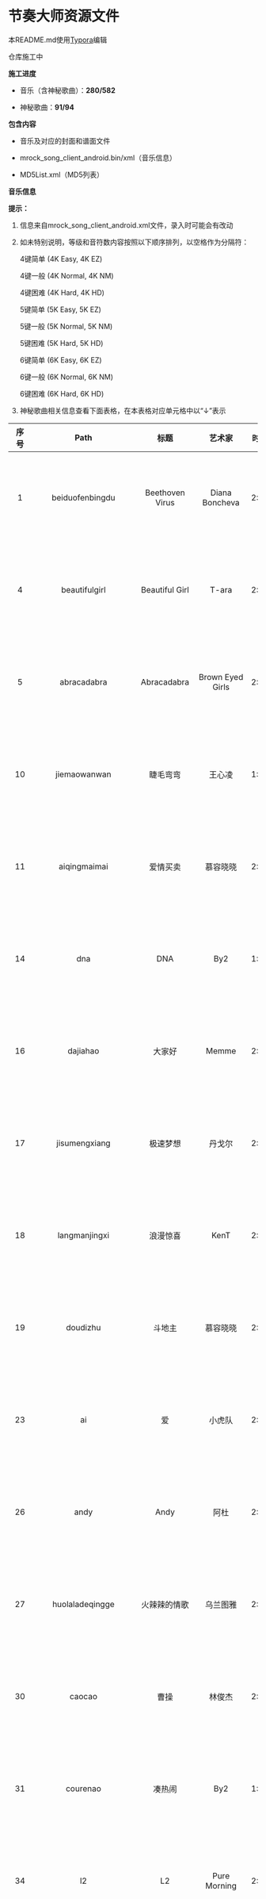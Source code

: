 # 节奏大师资源文件

本README.md使用[Typora](https://www.typora.io/)编辑



仓库施工中



**施工进度**

- 音乐（含神秘歌曲）：**280/582**

- 神秘歌曲：**91/94**



**包含内容**

- 音乐及对应的封面和谱面文件

- mrock_song_client_android.bin/xml（音乐信息）

- MD5List.xml（MD5列表）



**音乐信息**

**提示：**

1. 信息来自mrock_song_client_android.xml文件，录入时可能会有改动

2. 如未特别说明，等级和音符数内容按照以下顺序排列，以空格作为分隔符：

   4键简单 (4K Easy, 4K EZ)

   4键一般 (4K Normal, 4K NM)

   4键困难 (4K Hard, 4K HD)

   5键简单 (5K Easy, 5K EZ)

   5键一般 (5K Normal, 5K NM)

   5键困难 (5K Hard, 5K HD)

   6键简单 (6K Easy, 6K EZ)

   6键一般 (6K Normal, 6K NM)

   6键困难 (6K Hard, 6K HD)


3. 神秘歌曲相关信息查看下面表格，在本表格对应单元格中以“↓”表示

| 序号 |          Path           |          标题           |         艺术家          | 时间 |  BPM   |         等级         |                    音符数                    |
| :--: | :---------------------: | :---------------------: | :---------------------: | :--: | :----: | :------------------: | :------------------------------------------: |
|  1   |     beiduofenbingdu     |     Beethoven Virus     |     Diana Boncheva      | 2:16 |  156   |  2 4 9 2 4 9 2 4 9   |     482 710 910 483 716 912 483 725 919      |
|  4   |      beautifulgirl      |     Beautiful Girl      |          T-ara          | 2:13 |  135   |  3 5 7 3 5 7 3 5 7   |     648 771 919 648 772 922 647 773 921      |
|  5   |       abracadabra       |       Abracadabra       |    Brown Eyed Girls     | 2:03 |  128   |  2 5 7 2 5 7 2 5 7   |     472 871 958 471 874 956 472 882 958      |
|  10  |      jiemaowanwan       |        睫毛弯弯         |         王心凌          | 1:54 |   90   |  2 4 6 2 4 6 2 4 6   |     374 549 606 374 550 606 374 550 607      |
|  11  |      aiqingmaimai       |        爱情买卖         |        慕容晓晓         | 2:11 |   95   |  2 4 6 2 4 6 2 4 6   |     379 679 843 379 689 835 379 701 845      |
|  14  |           dna           |           DNA           |           By2           | 1:56 |  122   |  2 4 7 2 4 7 2 4 7   |     242 708 762 242 713 738 242 714 767      |
|  16  |        dajiahao         |         大家好          |          Memme          | 2:11 |  170   | 5 7 10 5 7 10 5 7 10 |    700 875 1450 700 875 1450 700 875 1450    |
|  17  |      jisumengxiang      |        极速梦想         |         丹戈尔          | 2:05 |  166   |  5 6 7 5 6 7 5 6 7   | 1078 1121 1374 1086 1228 1374 1078 1121 1374 |
|  18  |      langmanjingxi      |        浪漫惊喜         |          KenT           | 2:19 |   88   |  2 4 6 2 4 6 2 4 6   |     279 610 622 279 603 622 279 616 622      |
|  19  |        doudizhu         |         斗地主          |        慕容晓晓         | 2:03 |  144   |  2 5 7 2 5 7 2 5 7   |    476 959 1233 476 959 1233 476 959 1233    |
|  23  |           ai            |           爱            |         小虎队          | 2:09 | 126.19 |  3 5 7 3 5 7 3 5 7   |    521 772 1077 521 772 1084 521 772 1084    |
|  26  |          andy           |          Andy           |          阿杜           | 2:24 |   68   |  3 5 6 3 5 6 3 5 6   |     374 583 679 373 582 682 373 581 682      |
|  27  |     huolaladeqingge     |      火辣辣的情歌       |        乌兰图雅         | 2:14 |   96   |  3 5 7 3 5 7 3 5 7   |     437 619 685 437 615 685 437 619 685      |
|  30  |         caocao          |          曹操           |         林俊杰          | 2:04 |   72   |  1 4 7 1 4 7 1 4 7   |     269 625 744 269 630 746 269 639 748      |
|  31  |        courenao         |         凑热闹          |           By2           | 1:46 |  115   |  2 5 7 2 5 7 2 5 7   |     289 697 773 289 699 779 289 699 779      |
|  34  |           l2            |           L2            |      Pure Morning       | 2:05 |  137   |  3 7 9 3 7 9 3 7 9   |    621 885 1361 614 885 1403 614 897 1407    |
|  37  |          asura          |          Asura          |        AstroKid         | 2:00 |  177   |  4 6 9 4 6 9 4 6 9   |  461 1049 1390 461 1049 1448 461 1049 1448   |
|  39  |      huahuangshou       |         花黄瘦          |      Pure Morning       | 2:22 |  120   |  2 5 8 2 5 8 2 5 8   |     273 725 839 273 725 839 273 725 841      |
|  40  |   chudongxinchudongai   |      触动心触动爱       |           By2           | 2:14 |   86   |  2 4 7 2 4 7 2 4 7   |     340 631 863 340 631 863 340 631 863      |
|  46  |        budebuai         |        不得不爱         |      潘玮柏 / 弦子      | 3:00 |   80   |  2 4 6 2 4 6 2 4 6   |    450 852 1086 450 855 1060 450 839 1060    |
|  48  |   buchaobuyaohuaqian    |      不潮不用花钱       |         林俊杰          | 1:51 |  112   |  2 5 7 2 5 7 2 5 7   |     342 552 676 342 551 674 342 545 670      |
|  49  |          honey          |          Honey          |          Kara           | 2:20 |  140   |  3 6 8 3 6 8 3 6 8   |    425 991 1054 425 991 1054 425 991 1054    |
|  59  |        kokosoko         |        Koko Soko        |        Smile.DK         | 1:31 |  140   |  3 5 8 3 5 8 3 5 8   |     264 516 710 264 516 716 264 516 710      |
|  51  |       houhuiwuqi        |        后会无期         |          徐良           | 2:22 | 83.49  |  2 4 6 2 4 6 2 4 6   |    259 677 1004 259 720 1004 259 721 1011    |
|  57  |      dontstopmovin      |    Don't Stop Movin'    |        S Club 7         | 1:52 |  126   |  3 5 7 3 5 7 3 5 7   |    311 736 1086 311 736 1103 311 745 1099    |
|  64  |         highge          |         High歌          |          黄龄           | 2:42 |  108   |  3 5 8 3 5 8 3 5 8   |  519 1000 1368 519 1000 1368 519 1000 1368   |
|  65  |        keluodiya        |    Croatian Rhapsody    |      Maksim Mrvica      | 2:10 |  192   |  7 8 9 7 8 9 7 8 9   | 1094 1176 1284 1093 1171 1284 1091 1175 1283 |
|  69  |      jiangnanstyle      |        江南Style        |           PSY           | 2:18 |  132   |  2 5 7 2 5 8 2 5 8   |    365 815 1138 365 815 1142 365 815 1142    |
|  72  |          emeng          |          噩梦           |          祈合           | 1:51 |  150   |  2 5 7 2 5 7 2 5 7   |     281 651 748 281 651 748 281 651 748      |
|  73  |        huanxiang        |          幻想           |        洪流之源         | 2:05 |  118   |  2 4 6 2 4 6 2 4 6   |     271 603 820 271 603 820 271 603 836      |
|  79  |        jumpover         |        Jump Over        |          MAZO           | 1:44 |  180   |  4 6 7 4 6 7 4 6 7   |    610 787 1179 610 787 1179 610 787 1179    |
|  83  |        canonrock        |       Canon Rock        |         JerryC          | 2:33 |  200   | 3 7 10 3 7 10 3 7 10 |  682 1375 2615 682 1377 2628 682 1377 2639   |
|  84  |       dongfengpo        |         东风破          |         周杰伦          | 2:30 |   73   |  3 5 6 3 5 6 3 5 6   |     455 529 628 457 530 628 457 534 637      |
|  86  |      lastchristmas      |     Last Christmas      |      Taylor Swift       | 1:56 |  116   |  2 5 8 2 5 8 2 5 8   |     231 595 822 231 598 822 231 598 822      |
|  87  |         jumping         |         Jumping         |          Kara           | 2:12 |  126   |  3 6 7 3 6 7 3 6 7   |  594 1021 1307 594 1022 1308 594 1022 1308   |
|  89  |         adonis          |         Adonis          |           M2U           | 2:20 |  140   |  3 6 8 3 6 8 3 6 8   |    472 844 1112 472 844 1112 472 845 1112    |
|  95  |        fengniao         |         Kolibre         |      Maksim Mrvica      | 2:05 |  144   |  4 7 9 4 7 9 4 7 9   |  644 1341 1567 644 1341 1567 644 1341 1695   |
|  96  |     aroundtheworld      |    Around The World     |         m.o.v.e         | 2:38 |  120   |  4 6 7 4 6 7 4 6 7   |    428 908 1009 428 916 1009 428 916 1009    |
|  98  |        daybyday         |       DAY BY DAY        |          T-ara          | 1:34 |  118   |  2 4 6 2 4 6 2 4 6   |     216 479 748 216 479 748 216 479 749      |
| 100  |       caisedehei        |        彩色的黑         |        吉克隽逸         | 2:14 |  105   |  2 5 7 2 5 7 2 5 7   |     360 624 725 360 626 718 361 619 719      |
| 101  |    clubcanthandleme     |  Club Can't Handle Me   |        Flo Rida         | 2:23 |  128   |  2 5 6 2 4 6 2 5 6   |    501 961 1308 501 962 1310 501 963 1318    |
| 103  |    buyaoshuilanjiao     |       不要睡懒觉        |         汪苏泷          | 2:00 |  178   |  2 4 6 2 4 6 2 4 6   |    499 831 1074 499 831 1076 499 815 1097    |
| 106  |         bugatti         |         Bugatti         |        Ace Hood         | 2:01 |  131   |  2 4 7 2 4 7 2 4 7   |     410 564 844 414 564 842 414 564 897      |
| 112  |      drunkenstein       |      DrunkenSteiN       |      Paul Bazooka       | 2:08 |  128   |  3 6 9 3 6 9 3 6 9   |  532 1000 1360 532 1000 1360 532 1000 1360   |
| 118  |        badapple         |       Bad Apple!!       |         nomico          | 2:23 |  138   |  4 6 8 4 6 8 4 6 8   |  893 1036 1253 902 1036 1155 892 1043 1155   |
|  ↑   |            ↑            |            ↑            |         のみこ          |  ↑   |   ↑    |          ↑           |                      ↑                       |
| 122  |        breakdown        |       Break Down        |     Super Junior M      | 2:22 |  130   |  2 4 6 2 4 6 2 4 6   |    440 816 1312 440 820 1339 440 824 1353    |
| 124  |      gdrgonmichigo      |         MichiGo         |        G-Dragon         | 2:07 |  154   |  3 5 8 3 5 8 3 5 8   |    619 787 1065 619 787 1068 619 787 1069    |
| 126  |      brightspring       |      Bright Spring      |           M2U           | 2:36 |  130   |  3 5 7 3 5 7 3 5 7   |  506 1123 1558 506 1125 1569 506 1125 1567   |
| 128  |   bigbangyitianyitian   |        一天一天         |         BIGBANG         | 2:06 |  126   |  2 4 6 2 4 6 2 4 6   |    387 686 1031 387 688 1045 387 688 1045    |
|  ↑   |            ↑            |        하루하루         |            ↑            |  ↑   |   ↑    |          ↑           |                      ↑                       |
| 129  |       heianwangzi       | The Prince of Darkness  |           M2U           | 2:01 |  160   |  4 6 9 4 6 9 4 6 9   |    696 785 1337 696 785 1353 694 785 1353    |
| 130  |    beyondzhendeaini     |        真的爱你         |         Beyond          | 2:29 | 77.213 |  1 3 5 1 3 5 1 3 5   |    424 679 1008 424 677 1010 424 688 1010    |
| 131  |        jiuyaokge        |         就要K歌         |         郭书瑶          | 2:08 | 101.06 |  1 3 5 1 3 5 1 3 5   |     317 538 971 317 542 973 317 542 973      |
| 136  |          drama          |          Drama          |     Diana Boncheva      | 2:35 |  134   |  3 6 9 3 6 9 3 6 9   |  604 1022 1328 604 1022 1341 604 1030 1347   |
| 137  |         laodie          |          老爹           |     迪克牛仔 / 弦子     | 2:20 |  134   |  2 4 6 2 4 6 2 4 6   |    438 822 1189 438 826 1189 438 826 1189    |
| 139  |         hongri          |          红日           |         李克勤          | 2:25 | 120.07 |  2 4 6 2 4 6 2 4 6   |    553 904 1313 552 906 1308 553 906 1308    |
| 140  |       kuaizifuqin       |          父亲           |        筷子兄弟         | 2:30 |   73   |  1 3 5 1 3 5 1 3 5   |     354 596 893 354 596 894 354 596 893      |
| 148  |        diyitian         |         第一天          |         孙燕姿          | 2:30 |  176   |  3 5 7 3 5 7 3 5 7   |  773 1214 2088 773 1214 2086 773 1214 2098   |
| 149  |         dadada          |         DADADA          |        yuimino+         | 2:14 |  145   | 3 5 10 3 5 10 3 5 10 |  475 1239 1829 475 1237 1832 475 1235 1838   |
| 152  |       ificoulefly       |     If I Could Fly      |      Joe Satriani       | 2:18 |  130   |  3 5 7 3 5 7 3 5 7   |  674 1028 1342 674 1027 1343 674 1027 1344   |
| 156  |        gouzaiwu         |         狗仔舞          |         周杰伦          | 1:41 |  152   |  3 5 8 3 5 8 3 5 8   |    317 827 1238 317 827 1240 317 827 1240    |
| 161  |        justlove         |         因为爱          |          陶喆           | 2:09 |  105   |  2 4 6 2 4 6 2 4 6   |    556 940 1372 565 940 1370 565 939 1371    |
| 162  |        grafiore         |        Grafiore         |           M2U           | 2:58 |  137   |  3 6 8 3 6 8 3 6 8   |  491 1182 1364 491 1182 1362 498 1182 1360   |
| 166  |         iesunou         |         Yes No          |        Cutie Pai        | 2:29 | 129.91 |  3 5 8 3 5 8 3 5 8   |    474 926 1307 474 926 1307 474 926 1307    |
| 170  |       hangengxman       |          X-MAN          |          韩庚           | 2:04 |  150   |  3 5 9 3 5 9 3 5 9   |    517 811 1430 517 811 1430 517 811 1430    |
| 172  |    iwantmytearsback     |  I Want My Tears Back   |        Nightwish        | 1:53 |  140   |  3 5 7 3 5 7 3 5 7   |  422 1018 1273 422 1018 1275 422 1018 1275   |
| 173  |         landing         |         Landing         |          温岚           | 2:19 |  128   |  3 5 8 3 5 8 3 5 8   |    593 910 1274 593 910 1274 593 910 1274    |
| 175  |       gonggongptt       |       公公偏头痛        |         周杰伦          | 2:33 |  128   |  3 5 8 3 5 8 3 5 8   |    586 818 1547 586 818 1547 586 818 1547    |
| 184  |        applause         |        Applause         |        Lady Gaga        | 2:21 |  140   |  3 5 7 3 5 7 3 5 7   |    486 949 1366 486 949 1366 484 949 1366    |
| 185  |       chaoyougan        |         超有感          |         黄鸿升          | 2:32 |  125   |  3 5 7 3 5 7 3 5 7   |    378 923 1425 378 927 1425 378 927 1425    |
| 193  |      haodeqingren       |        好的情人         |          严爵           | 2:26 |   72   |  2 4 6 2 4 6 2 4 6   |     325 579 865 325 579 865 325 579 865      |
| 194  |       jiuxianzai        |         就现在          |         吴莫愁          | 2:15 |  122   |  2 4 6 2 4 6 2 4 6   |    493 881 1342 493 881 1343 493 881 1343    |
| 204  |        ganjuezly        |          感觉           |         张靓颖          | 2:18 |  104   |  2 4 7 2 4 7 2 4 7   |    377 936 1080 377 936 1080 377 936 1080    |
| 207  |         kulala          |         KuLaLa          |         李宇春          | 2:06 |  123   |  3 5 7 3 5 7 3 5 7   |    422 822 1165 422 822 1165 422 822 1165    |
| 209  |   huanghouyumengxiang   |       皇后与梦想        |         李宇春          | 2:19 |  123   |  3 4 6 2 4 6 2 4 6   |     365 608 788 365 608 788 365 608 788      |
| 211  |        kuangcao         |          狂草           |          韩庚           | 2:13 |  100   |  3 5 7 3 5 7 3 5 7   |     342 631 922 342 633 922 342 633 922      |
| 224  |     kongbaimingyun      |      Space Destiny      |           M2U           | 1:57 |  170   |  4 6 9 4 6 9 4 6 9   |    395 728 1164 395 725 1164 395 725 1195    |
| 225  |          jike           |          即客           |         李代沫          | 2:22 |  132   |  2 4 7 2 4 7 2 4 7   |    470 995 1298 470 995 1298 470 995 1298    |
| 226  |     beautifullight      |     Beautiful Light     |         金志文          | 2:12 |   95   |  2 4 6 2 4 6 2 4 6   |     378 655 945 378 655 945 378 655 945      |
| 227  |       aibujieshi        |       爱，不解释        |          张杰           | 2:18 |   95   |  1 3 5 1 3 5 1 3 5   |     324 524 824 324 524 824 324 524 824      |
| 233  |         jiangbt         |         讲不听          |         张韶涵          | 2:27 |  120   |  2 5 7 2 5 7 2 5 7   |    446 826 1105 446 826 1105 446 826 1105    |
| 236  |       dearmozart        |       Dear Mozart       |         JerryC          | 2:19 |  210   | 3 7 10 3 7 10 3 7 10 | 1091 1507 2556 1091 1513 2552 1091 1513 2552 |
| 237  |      junwanghechu       |        Quo Vadis        |           M2U           | 2:14 |  160   |  3 8 9 3 8 9 3 8 9   |    465 940 1452 465 940 1456 465 940 1461    |
| 241  |      ikissedagirl       |     I Kissed A Girl     |         尚雯婕          | 2:20 |  130   |  1 3 5 1 3 5 1 3 5   |     275 559 806 275 559 806 275 559 806      |
| 243  |       feiyuedexin       |        飞越的心         |          孙楠           | 2:26 |  119   |  2 4 7 2 4 7 2 4 7   |    450 942 1257 450 942 1257 450 942 1257    |
| 247  |        hellobaby        |       Hello Baby        |         李宇春          | 1:43 |  186   |  2 4 6 2 4 6 2 4 6   |    265 898 1109 265 898 1109 265 898 1109    |
| 248  |        babaquna         |       爸爸去哪儿        |          群星           | 2:18 |  101   |  2 4 6 2 4 6 2 4 6   |     290 550 701 290 550 701 290 550 701      |
| 249  |        duyiwuer         |        独一无二         |           By2           | 1:48 |  140   |  2 5 6 2 5 6 2 5 6   |     271 563 734 271 563 734 271 563 734      |
| 251  |       giveittome        |      Give It To Me      |         Sistar          | 2:24 |  136   |  3 5 8 3 5 8 3 5 8   |    546 936 1590 546 939 1596 546 939 1596    |
| 255  |       flowerdance       |      Flower Dance       |       DJ Okawari        | 2:21 |  100   |  2 4 7 2 4 7 2 4 7   |     225 427 888 225 427 888 225 427 889      |
| 256  |       4minuteshm        |       喜欢水吗？        |         4minute         | 2:08 |  125   |  2 4 6 2 4 6 2 4 6   |    436 724 1132 436 724 1132 436 724 1132    |
|  ↑   |            ↑            |        물 좋아?         |            ↑            |  ↑   |   ↑    |          ↑           |                      ↑                       |
| 259  |         faraway         |         Faraway         |     Diana Boncheva      | 2:42 |  144   |  3 5 7 3 5 7 3 5 7   |  787 1087 1389 787 1087 1390 787 1087 1391   |
| 263  |         cunzai          |          存在           |          汪峰           | 2:08 |  114   |  2 4 6 2 4 6 2 4 6   |     511 677 949 511 677 949 511 677 949      |
| 264  |       juanzhulian       |         卷珠帘          |          霍尊           | 2:09 |  113   |  4 5 8 4 5 8 4 5 8   |    794 830 1232 794 831 1232 794 831 1233    |
| 266  |     aiqingfadeguang     |       爱情发的光        |        吉克隽逸         | 1:59 |  103   |  2 4 6 2 4 6 2 4 6   |     449 612 806 449 612 806 449 612 806      |
| 267  | laozimingtianbushangban |     老子明天不上班      |          谢帝           | 2:12 |  168   |  3 5 6 3 5 6 3 5 6   |     341 772 850 341 772 850 341 772 850      |
| 268  |         dafeiji         |       合体打飞机        |          祈合           | 2:05 |  120   |  2 4 6 2 4 6 2 4 6   |     319 511 790 319 511 789 319 511 790      |
| 269  |         behappy         |         快乐送          |          群星           | 1:57 |  127   |  2 4 7 2 4 7 2 4 7   |    279 787 1032 279 787 1032 279 783 1032    |
| 273  |        haoleday         |         好乐Day         |          王蓉           | 2:20 |  125   |  3 5 7 3 5 7 3 5 7   |     429 603 884 423 612 896 427 600 900      |
| 274  |         haodan          |       好胆你就来        |         张惠妹          | 2:15 |  120   |  2 4 6 2 4 6 2 4 6   |     434 705 958 434 705 958 434 705 958      |
| 275  |       aiqingkele        |          渴了           |         张惠妹          | 2:11 |  130   |  2 4 7 2 4 7 2 4 7   |     416 669 942 416 669 942 416 669 942      |
| 276  |       kubuchulai        |        哭不出来         |         金志文          | 2:08 |  124   |  2 4 6 2 4 6 2 4 7   |     334 658 818 332 658 831 326 669 862      |
| 280  |     jixianshengcun      |     Extreme Fantasy     |          Memme          | 2:31 |  152   |    极限生存挑战1     |                     2302                     |
| 285  |          dixi           |          底细           |         杨宗纬          | 2:12 |   70   |  1 3 5 1 3 5 1 3 5   |     195 320 498 192 320 497 195 320 501      |
| 286  |         huashuo         |          话说           |         李洪基          | 2:23 |  140   |  3 5 7 3 5 7 3 5 7   |    641 857 1307 641 857 1307 641 857 1307    |
|  ↑   |            ↑            |         말이야          |            ↑            |  ↑   |   ↑    |          ↑           |                      ↑                       |
| 287  |       firstchoice       |      First Choice       |           M2U           | 1:31 |  150   |  3 6 9 3 6 9 3 6 9   |    272 595 1061 272 595 1075 272 595 1075    |
| 290  |       beiershuang       |         倍儿爽          |         大张伟          | 2:07 |  130   |  2 4 6 2 4 6 2 4 6   |     337 684 996 344 684 998 336 684 996      |
| 292  |       huozaicike        |        活在此刻         |         张韶涵          | 1:53 |   95   |  2 4 6 2 4 6 2 4 6   |     341 498 722 341 498 722 341 498 722      |
| 296  |           hue           |           Hue           |          T-ara          | 2:27 | 137.5  |  2 5 7 2 5 7 2 5 7   |     461 707 974 461 706 974 461 706 974      |
| 301  |        cishicike        |        此时此刻         |          许巍           | 2:27 |  140   |  3 5 8 3 5 8 3 5 8   |  613 1041 1427 613 1041 1427 613 1041 1427   |
| 302  |      cengjingdeni       |        曾经的你         |          许巍           | 2:31 |  95.1  |  2 4 6 2 4 6 2 4 6   |     390 573 888 390 573 888 390 573 888      |
| 305  |       huijiaxiang       |         回家乡          |          羽泉           | 2:19 |   97   |  1 3 5 1 3 5 1 3 5   |     403 498 831 403 498 836 403 498 836      |
| 306  |        gujiguji         |        咕叽咕叽         |         孙燕姿          | 1:53 |  130   |  2 4 6 2 4 6 2 4 6   |     440 639 953 440 639 953 440 639 953      |
| 307  |       juedoubaha        |        决斗巴哈         |        南拳妈妈         | 2:18 |  120   |  3 5 7 3 5 7 3 5 7   |    558 770 1140 558 770 1140 558 770 1140    |
| 311  |       happyloving       |      Happy Loving       |         王心凌          | 2:10 |  125   |  2 4 6 2 4 6 2 4 6   |     423 633 876 423 633 876 423 633 876      |
| 312  |        laozishuo        |         老子说          |         吴克群          | 2:21 |  148   |  2 4 7 2 4 7 2 4 7   |    284 669 1054 288 699 1054 288 699 1054    |
| 313  |       buzaiyouyu        |        不再犹豫         |         Beyond          | 2:31 | 133.85 |  2 4 7 2 4 7 2 4 7   |    565 870 1459 567 874 1461 569 874 1461    |
| 314  |    guanghuisuiyue01     |        光辉岁月         |         Beyond          | 2:34 | 148.05 |  1 4 6 1 4 6 1 4 6   |    520 784 1076 514 784 1074 514 784 1067    |
| 315  |      arklightrmver      |        ArkLight         |           M2U           | 2:24 |  155   | 4 7 10 4 7 10 4 7 10 |  601 1066 1863 603 1082 1846 601 1079 1846   |
| 317  |        goldtown         |        Gold Town        |          Memme          | 2:05 |  160   |  4 7 9 4 7 9 4 7 9   |  847 1069 1369 847 1078 1393 847 1077 1390   |
| 321  |        goodtime         |        Good Time        |        Owl City         | 2:07 |  126   |  3 5 7 3 5 7 3 5 7   |    381 785 1122 381 785 1122 381 784 1122    |
| 322  |        isthisall        |       Is This All       |         吴建豪          | 2:47 |  160   |  2 4 6 2 4 6 2 4 6   |    645 928 1212 645 927 1212 645 928 1212    |
| 326  |    aslongasyouloveme    | As Long As You Love Me  |      Justin Bieber      | 2:37 |  140   |  3 5 7 3 5 7 3 5 7   |    638 933 1311 638 933 1311 638 933 1311    |
| 330  |     beautifultimes      |     Beautiful Times     |        Owl City         | 2:27 |  136   |  3 5 7 3 5 7 3 5 7   |  499 1036 1455 499 1036 1454 499 1036 1454   |
| 331  |          baby           |          Baby           |      Justin Bieber      | 2:32 |  130   |  3 5 7 3 5 7 3 5 7   |    629 962 1598 629 961 1598 629 961 1598    |
| 333  |         ilikeit         |        I Like It        |    Enrique Iglesias     | 2:33 |  129   |  3 5 7 3 5 7 3 5 7   |    505 872 1241 505 872 1241 505 872 1241    |
| 334  |      howdoyousleep      |    How Do You Sleep?    |     Jesse McCartney     | 2:15 |  106   |  3 5 7 3 5 7 3 5 7   |    402 736 1172 402 737 1172 402 737 1172    |
| 335  |        dreamyday        |       Dreamy Day        |           M2U           | 2:05 |  128   |  4 5 7 4 5 7 4 5 7   |    518 719 1054 518 719 1054 518 719 1054    |
| 337  |       houhuiwuqid       |        后会无期         |         邓紫棋          | 2:13 |  136   |  1 3 5 1 3 5 1 3 5   |     474 670 982 474 670 982 474 670 982      |
| 339  |        dontstop         |       Don't Stop        |   5 Seconds of Summer   | 2:06 |  150   |  3 5 7 3 5 7 3 5 7   |    601 956 1322 601 956 1322 601 956 1322    |
| 342  |       dontmatter        |      Don't Matter       |          Akon           | 2:10 | 125.21 |  3 5 7 3 5 7 3 5 7   |    431 756 1096 431 756 1093 431 756 1093    |
| 345  |          burn           |          Burn           |     Ellie Goulding      | 2:10 |  174   |  3 5 7 3 5 7 3 5 7   |    674 927 1555 674 927 1557 674 927 1557    |
| 347  |        darkhorse        |       Dark Horse        |       Katy Perry        | 2:28 |  132   |  3 5 7 3 5 7 3 5 7   |    499 825 1182 499 825 1182 499 825 1182    |
| 350  |        friend01         |       神秘歌曲01        |          佚名           |  ↓   |   ↓    |          ↓           |                      ↓                       |
| 352  |     doyouevershine      |   Do You Ever Shine?    |         五月天          | 2:33 |  155   |  2 5 7 2 5 7 2 5 7   |    534 921 1311 532 921 1311 534 921 1311    |
| 354  |       clingcling        |       Cling Cling       |         Perfume         | 2:49 |  135   |  2 5 6 2 5 6 2 5 6   |    453 828 1505 453 828 1509 453 828 1509    |
| 356  |        buxiangzd        |        不想长大         |          S.H.E          | 2:23 |   93   |  3 5 7 3 5 7 3 5 7   |     328 533 777 328 533 777 328 533 777      |
| 358  |      springoflife       |       神秘歌曲07        |          佚名           |  ↓   |   ↓    |          ↓           |                      ↓                       |
| 359  |       blackbullet       |       神秘歌曲06        |          佚名           |  ↓   |   ↓    |          ↓           |                      ↓                       |
| 360  |          fancy          |          Fancy          |       Iggy Azalea       | 2:32 |   95   |  3 5 7 3 5 7 3 5 7   |    407 763 1051 407 763 1051 407 763 1051    |
| 363  |        bartender        |        Bartender        |         Lady A          | 2:22 |  101   |  3 5 7 3 5 7 3 5 7   |    453 694 1137 453 694 1135 453 694 1135    |
| 366  |        breakfree        |       Break Free        |      Ariana Grande      | 2:21 |  130   |  3 5 7 3 5 7 3 5 7   |    537 903 1281 537 903 1281 537 903 1281    |
| 367  |       numbernine        |       神秘歌曲10        |          佚名           |  ↓   |   ↓    |          ↓           |                      ↓                       |
| 368  |        bangbang         |        Bang Bang        |        Jessie J         | 2:27 |  150   |  3 5 7 3 5 7 3 5 7   |    659 943 1429 659 931 1429 659 931 1429    |
| 370  |        friend02         |       神秘歌曲02        |          佚名           |  ↓   |   ↓    |          ↓           |                      ↓                       |
| 371  |        friend03         |       神秘歌曲03        |          佚名           |  ↓   |   ↓    |          ↓           |                      ↓                       |
| 372  |        friend04         |       神秘歌曲05        |          佚名           |  ↓   |   ↓    |          ↓           |                      ↓                       |
| 373  |        friend05         |       神秘歌曲08        |          佚名           |  ↓   |   ↓    |          ↓           |                      ↓                       |
| 374  |        friend06         |       神秘歌曲09        |          佚名           |  ↓   |   ↓    |          ↓           |                      ↓                       |
| 376  |   everythingididntsay   | Everything I Didn't Say |   5 Seconds of Summer   | 2:05 |  87.5  |  3 5 7 3 5 7 3 5 7   |     399 693 974 399 693 974 399 693 974      |
| 377  |      happybirthday      |     Happy Birthday      |        三浦纱丽         | 2:25 |   89   |  2 4 6 2 4 6 2 4 6   |    415 693 1029 415 693 1029 415 693 1029    |
|  ↑   |            ↑            |            ↑            |       三浦サリー        |  ↑   |   ↑    |          ↑           |                      ↑                       |
| 378  |     anywhereforyou      |    Anywhere For You     |       John Martin       | 2:14 |  128   |  3 5 7 3 5 7 3 5 7   |    519 768 1106 519 768 1106 519 768 1106    |
| 379  |       1987wbzhyjn       |   1987我不知会遇见你    |         李宇春          | 2:19 |  115   |  1 3 5 1 3 5 1 3 5   |    436 706 1238 436 706 1238 436 706 1238    |
| 380  |        friend07         |       神秘歌曲11        |          佚名           |  ↓   |   ↓    |          ↓           |                      ↓                       |
| 381  |        friend08         |       神秘歌曲12        |          佚名           |  ↓   |   ↓    |          ↓           |                      ↓                       |
| 383  |       burutiaowu        |        不如跳舞         |         陈慧琳          | 2:15 |  140   |  2 5 8 2 5 8 2 5 8   |    440 745 1167 440 745 1167 440 745 1167    |
| 385  |        friend09         |       神秘歌曲13        |          佚名           |  ↓   |   ↓    |          ↓           |                      ↓                       |
| 386  |        friend10         |       神秘歌曲14        |          佚名           |  ↓   |   ↓    |          ↓           |                      ↓                       |
| 387  |         babyboy         |        Baby Boy         |         王心凌          | 2:04 |  144   |  3 5 7 3 5 7 3 5 7   |    442 696 1077 442 696 1077 442 696 1077    |
| 389  |          dadi           |          大地           |         Beyond          | 2:43 |  143   |  2 4 7 2 4 7 2 4 7   |    574 932 1449 574 932 1449 574 932 1449    |
| 391  |        firstlove        |       First Love        |     Jennifer Lopez      | 2:28 |  100   |  1 4 6 1 4 6 1 4 6   |    499 695 1063 498 695 1063 498 695 1063    |
| 397  |        friend11         |       神秘歌曲15        |          佚名           |  ↓   |   ↓    |          ↓           |                      ↓                       |
| 398  |     aiwoshaoyidian      |       爱我少一点        |          李鹤           | 2:04 |  130   |  2 5 7 2 5 7 2 5 7   |    480 902 1264 480 902 1264 480 902 1264    |
| 401  |        halloween        |        Halloween        |          Aqua           | 2:47 |  133   |  3 5 7 3 5 7 3 5 7   |    644 888 1501 644 888 1501 644 888 1501    |
| 402  |        friend12         |       神秘歌曲16        |          佚名           |  ↓   |   ↓    |          ↓           |                      ↓                       |
| 404  |        friend13         |       神秘歌曲17        |          佚名           |  ↓   |   ↓    |          ↓           |                      ↓                       |
| 410  |        friend15         |       神秘歌曲19        |          佚名           |  ↓   |   ↓    |          ↓           |                      ↓                       |
| 411  |       ibetmylife        |      I Bet My Life      |     Imagine Dragons     | 2:19 |  108   |  3 5 7 3 5 7 3 5 7   |    527 856 1224 527 856 1139 527 856 1139    |
| 412  |          error          |          Error          |          VIXX           | 2:42 |  128   |  3 5 7 3 5 7 3 5 7   |  605 1069 1440 605 1069 1440 605 1069 1440   |
| 416  |          jfzr           |        疾风街道         |     NinetyNine乐团      | 2:05 |  165   |  2 4 7 2 4 7 2 4 7   | 1030 1179 1475 1030 1179 1475 1030 1179 1475 |
| 417  |        friend16         |       神秘歌曲20        |          佚名           |  ↓   |   ↓    |          ↓           |                      ↓                       |
| 418  |        friend17         |       神秘歌曲22        |          佚名           |  ↓   |   ↓    |          ↓           |                      ↓                       |
| 420  |        cainimei         |       神秘歌曲21        |          佚名           |  ↓   |   ↓    |          ↓           |                      ↓                       |
| 421  |        barbarbar        |       Bar Bar Bar       |       Crayon Pop        | 2:07 |  134   |  2 5 7 2 5 7 2 5 7   |     510 626 906 510 626 906 510 626 906      |
| 422  |     jinglebellrock      |    Jingle Bell Rock     |         As One          | 1:58 |  150   |  2 4 6 2 4 6 2 4 6   |    438 882 1141 438 882 1141 438 882 1137    |
| 423  |       cainimei01        |       神秘歌曲23        |          佚名           |  ↓   |   ↓    |          ↓           |                      ↓                       |
| 424  |        friend18         |       神秘歌曲24        |          佚名           |  ↓   |   ↓    |          ↓           |                      ↓                       |
| 427  |        friend19         |       神秘歌曲25        |          佚名           |  ↓   |   ↓    |          ↓           |                      ↓                       |
| 428  |        dashidai         |         大时代          |         徐子崴          | 2:13 |  128   |  2 4 7 2 4 7 2 4 7   |    451 682 1125 451 682 1125 451 682 1125    |
| 429  |        friend20         |       神秘歌曲26        |          佚名           |  ↓   |   ↓    |          ↓           |                      ↓                       |
| 435  |        inthegame        |       In The Game       |          Kara           | 2:24 |  114   |  2 5 7 2 5 7 2 5 7   |    445 718 1133 445 718 1146 445 718 1146    |
| 437  |  duoyuandouyaozaiyiqi   |     多远都要在一起      |         邓紫棋          | 2:32 |  136   |  2 4 6 2 4 6 2 4 6   |    428 878 1610 428 878 1605 429 878 1605    |
| 440  |        friend21         |       神秘歌曲28        |          佚名           |  ↓   |   ↓    |          ↓           |                      ↓                       |
| 441  |       cainimei02        |       神秘歌曲27        |          佚名           |  ↓   |   ↓    |          ↓           |                      ↓                       |
| 442  |        friend22         |       神秘歌曲31        |          佚名           |  ↓   |   ↓    |          ↓           |                      ↓                       |
| 443  |        friend23         |       神秘歌曲34        |          佚名           |  ↓   |   ↓    |          ↓           |                      ↓                       |
| 444  |        friend24         |       神秘歌曲35        |          佚名           |  ↓   |   ↓    |          ↓           |                      ↓                       |
| 445  |       cainimei03        |       神秘歌曲30        |          佚名           |  ↓   |   ↓    |          ↓           |                      ↓                       |
| 446  |        friend25         |       神秘歌曲33        |          佚名           |  ↓   |   ↓    |          ↓           |                      ↓                       |
| 447  |        friend26         |       神秘歌曲32        |          佚名           |  ↓   |   ↓    |          ↓           |                      ↓                       |
| 448  |        friend27         |       神秘歌曲29        |          佚名           |  ↓   |   ↓    |          ↓           |                      ↓                       |
| 449  |        ineedmore        |       I Need More       |    Christina Milian     | 2:27 | 124.8  |  2 5 7 2 5 7 2 5 7   |    497 910 1448 497 910 1448 497 910 1448    |
| 450  |         bsmlbgj         |     不是猛龙不过江      |         胡彦斌          | 2:40 |  135   |  2 4 6 2 4 6 2 4 6   |    541 723 1795 541 723 1795 541 723 1795    |
| 454  |        friend28         |       神秘歌曲36        |          佚名           |  ↓   |   ↓    |          ↓           |                      ↓                       |
| 455  |        friend29         |       神秘歌曲37        |          佚名           |  ↓   |   ↓    |          ↓           |                      ↓                       |
| 456  |        friend30         |       神秘歌曲42        |          佚名           |  ↓   |   ↓    |          ↓           |                      ↓                       |
| 457  |        friend31         |       神秘歌曲38        |          佚名           |  ↓   |   ↓    |          ↓           |                      ↓                       |
| 458  |       hellokitty        |       Hello Kitty       |      Avril Lavigne      | 2:32 |  128   |  2 5 7 2 5 7 2 5 7   |    540 844 1632 540 844 1642 540 844 1642    |
| 459  |        friend32         |       神秘歌曲39        |          佚名           |  ↓   |   ↓    |          ↓           |                      ↓                       |
| 461  |         bxtaqgs         |     不想听爱情故事      |     赵乃吉 / High4      | 2:17 |  160   |  1 3 6 1 3 6 1 3 6   |    450 587 1053 450 587 1062 450 587 1062    |
| 462  |        friend33         |       神秘歌曲40        |          佚名           |  ↓   |   ↓    |          ↓           |                      ↓                       |
| 463  |        friend34         |       神秘歌曲41        |          佚名           |  ↓   |   ↓    |          ↓           |                      ↓                       |
| 464  |       dragonsoul        |       Dragon Soul       |        谷本贵义         | 2:30 |  162   |  2 5 8 2 5 8 2 5 8   |  807 1096 1458 807 1096 1458 807 1096 1458   |
|  ↑   |            ↑            |            ↑            |        谷本貴義         |  ↑   |   ↑    |          ↑           |                      ↑                       |
| 466  |       girlfriend        |       Girlfriend        |      Avril Lavigne      | 2:40 |  164   |  2 5 7 2 5 7 2 5 7   |    614 850 1582 614 850 1582 614 850 1582    |
| 467  |        friend41         |       神秘歌曲49        |          佚名           |  ↓   |   ↓    |          ↓           |                      ↓                       |
| 468  |           gyg           |    Dogs Eating Dogs     |        Blink-182        | 2:21 |  187   |  3 6 9 3 6 9 3 6 9   |    536 778 1860 536 778 1860 536 778 1860    |
| 469  |        goodbyeok        |       Goodbye, OK       |          T-ara          | 2:17 |  130   |  2 4 6 2 4 6 2 4 6   |    432 632 1212 432 632 1218 432 632 1216    |
| 470  |        friend35         |       神秘歌曲43        |          佚名           |  ↓   |   ↓    |          ↓           |                      ↓                       |
| 472  |           fm            |           FM            |       Crayon Pop        | 2:22 |  135   |  2 4 6 2 4 6 2 4 6   |    455 591 1188 455 591 1192 455 591 1192    |
| 473  |        friend36         |       神秘歌曲44        |          佚名           |  ↓   |   ↓    |          ↓           |                      ↓                       |
| 474  |        friend14         |       神秘歌曲18        |          佚名           |  ↓   |   ↓    |          ↓           |                      ↓                       |
| 475  |       ineffabilis       |       Ineffabilis       |   Gentle Stick / M2U    | 2:32 |  160   |  4 6 8 4 6 9 4 6 9   | 1190 1420 1938 1190 1420 2119 1190 1420 2119 |
| 477  |     accordingtoyou      |    According To You     |   Orianthi Panagaris    | 2:21 |  131   |  2 4 7 2 4 7 2 4 7   |    529 727 1341 529 723 1341 529 723 1341    |
| 480  |        friend37         |       神秘歌曲46        |          佚名           |  ↓   |   ↓    |          ↓           |                      ↓                       |
| 481  |        friend38         |       神秘歌曲45        |          佚名           |  ↓   |   ↓    |          ↓           |                      ↓                       |
| 482  |       fanjizhiren       |        反击之刃         |       和乐器乐团        | 2:42 |  180   |  3 6 8 3 6 8 3 6 8   |  730 1032 1775 730 1032 1782 730 1032 1782   |
|  ↑   |            ↑            |        反撃の刃         |      和楽器バンド       |  ↑   |   ↑    |          ↑           |                      ↑                       |
| 483  |     2differenttears     |    2 Different Tears    |      Wonder Girls       | 2:07 |  124   |  1 4 7 1 4 7 1 4 7   |    259 571 1120 259 571 1128 259 571 1128    |
| 484  |        friend39         |       神秘歌曲47        |          佚名           |  ↓   |   ↓    |          ↓           |                      ↓                       |
| 486  |        friend42         |       神秘歌曲50        |          佚名           |  ↓   |   ↓    |          ↓           |                      ↓                       |
| 495  |         hxdssan         |     好想大声说爱你      |          BAAD           | 2:41 |  142   |  2 4 6 2 4 6 2 4 6   |    565 784 1467 565 784 1467 565 784 1467    |
|  ↑   |            ↑            |  君が好きだと叫びたい   |            ↑            |  ↑   |   ↑    |          ↑           |                      ↑                       |
| 496  |       heiseyanwei       |    Black Swallowtail    |        UROBOROS         | 2:44 |  204   |  3 6 8 3 6 8 3 6 8   | 1093 1624 2335 1093 1624 2379 1093 1624 2379 |
| 499  |        friend40         |       神秘歌曲48        |          佚名           |  ↓   |   ↓    |          ↓           |                      ↓                       |
| 500  |     landofimmortals     |    Land of Immortals    |    Rhapsody of Fire     | 2:58 |  185   |  3 6 9 3 6 9 3 6 9   | 1109 1664 2461 1109 1664 2500 1109 1664 2500 |
| 503  |       doyouloveme       |     DO YOU LOVE ME      |          2NE1           | 2:37 |  130   |  2 5 7 2 5 7 2 5 7   |    478 748 1399 478 748 1400 478 748 1400    |
| 504  |       bond1ae6au1       |      Double Agent       |         WAV.AV          | 2:26 |  160   |   4KHD 10 5KHD 10    |             4KHD 1984 5KHD 2119              |
| 505  |        friend43         |       神秘歌曲51        |          佚名           |  ↓   |   ↓    |          ↓           |                      ↓                       |
| 506  |        friend44         |       神秘歌曲49        |          佚名           |  ↓   |   ↓    |          ↓           |                      ↓                       |
| 508  |       blackmakeup       |      Black Make Up      |       安室奈美惠        | 2:11 |  108   |  2 4 6 2 4 6 2 4 6   |     494 573 994 494 573 994 494 573 994      |
|  ↑   |            ↑            |            ↑            |       安室奈美恵        |  ↑   |   ↑    |          ↑           |                      ↑                       |
| 509  |        friend45         |       神秘歌曲52        |          佚名           |  ↓   |   ↓    |          ↓           |                      ↓                       |
| 510  |        dengderen        |         等的人          |          陈冰           | 2:50 |   90   |  2 4 6 2 4 6 2 4 6   |    607 842 1115 607 842 1115 607 842 1115    |
| 512  |        friend46         |       神秘歌曲53        |         临时工          |  ↓   |   ↓    |          ↓           |                      ↓                       |
| 513  |        friend47         |       神秘歌曲54        |         临时工          |  ↓   |   ↓    |          ↓           |                      ↓                       |
| 514  |       doubleagent       |      Double Agent       |         WAV.AV          | 2:26 |  160   | 4 7 10 4 7 10 4 7 10 |  879 1375 1960 879 1375 2104 879 1375 2104   |
| 515  |        friend48         |       神秘歌曲55        |         临时工          |  ↓   |   ↓    |          ↓           |                      ↓                       |
| 516  |        friend49         |       神秘歌曲56        |         临时工          |  ↓   |   ↓    |          ↓           |                      ↓                       |
| 518  |       cainimei04        |       神秘歌曲57        |         临时工          |  ↓   |   ↓    |          ↓           |                      ↓                       |
| 520  |        friend51         |       神秘歌曲58        |         临时工          |  ↓   |   ↓    |          ↓           |                      ↓                       |
| 521  |      brandnewdays       |     Brand New Days      |          Apink          | 2:32 |  128   |  2 4 7 2 4 7 2 4 7   |    488 774 1288 488 774 1288 488 774 1288    |
| 522  |        friend50         |       神秘歌曲59        |         临时工          |  ↓   |   ↓    |          ↓           |                      ↓                       |
| 523  |      gloriousdays       |      Glorious Days      | Three Lights Down Kings | 2:44 |  192   |  3 6 9 3 6 9 3 6 9   |  804 1002 1858 804 1002 1867 804 1002 1867   |
|  ↑   |            ↑            |    グロリアスデイズ     |            ↑            |  ↑   |   ↑    |          ↑           |                      ↑                       |
| 524  |        friend53         |       神秘歌曲60        |         临时工          |  ↓   |   ↓    |          ↓           |                      ↓                       |
| 525  |          jssuk          |       就是孙悟空        |         郭富城          | 2:33 |  140   |  2 4 7 2 4 7 2 4 7   |    550 687 1354 550 687 1360 550 687 1360    |
| 526  |        friend52         |       神秘歌曲61        |         临时工          |  ↓   |   ↓    |          ↓           |                      ↓                       |
| 528  |        friend54         |       神秘歌曲62        |         临时工          |  ↓   |   ↓    |          ↓           |                      ↓                       |
| 532  |         daoluan         |      不给糖就捣乱       |      iKz / 洛天依       | 2:55 |  115   |  3 5 9 3 5 9 3 5 9   |    488 731 1220 488 731 1220 488 731 1220    |
| 534  |        halohalo         |   Halo，Halo，一起来    |         刘莉旻          | 2:18 |  125   |  2 5 7 2 5 7 2 5 7   |     585 536 942 585 536 942 585 536 942      |
| 535  |        friend55         |       神秘歌曲63        |         临时工          |  ↓   |   ↓    |          ↓           |                      ↓                       |
| 536  |        friend56         |       神秘歌曲64        |         临时工          |  ↓   |   ↓    |          ↓           |                      ↓                       |
| 537  |        friend57         |       神秘歌曲65        |         临时工          |  ↓   |   ↓    |          ↓           |                      ↓                       |
| 541  |        disorder         |        DISORDER         |        妖精帝国         | 2:26 |  140   |  3 5 8 3 5 8 3 5 8   |    653 848 1441 653 848 1457 653 848 1457    |
| 542  |        friend58         |       神秘歌曲66        |         临时工          |  ↓   |   ↓    |          ↓           |                      ↓                       |
| 543  |        friend59         |       神秘歌曲67        |         临时工          |  ↓   |   ↓    |          ↓           |                      ↓                       |
| 544  |        friend60         |       神秘歌曲68        |         临时工          |  ↓   |   ↓    |          ↓           |                      ↓                       |
| 545  |        friend61         |       神秘歌曲69        |         临时工          |  ↓   |   ↓    |          ↓           |                      ↓                       |
| 546  |        friend62         |       神秘歌曲70        |         临时工          |  ↓   |   ↓    |          ↓           |                      ↓                       |
| 547  |        friend63         |       神秘歌曲71        |         临时工          |  ↓   |   ↓    |          ↓           |                      ↓                       |
| 548  |        friend64         |       神秘歌曲72        |         临时工          |  ↓   |   ↓    |          ↓           |                      ↓                       |
| 551  |        friend65         |       神秘歌曲73        |         临时工          |  ↓   |   ↓    |          ↓           |                      ↓                       |
| 552  |        friend68         |       神秘歌曲74        |         临时工          |  ↓   |   ↓    |          ↓           |                      ↓                       |
| 553  |        friend66         |       神秘歌曲75        |         临时工          |  ↓   |   ↓    |          ↓           |                      ↓                       |
| 554  |        friend67         |       神秘歌曲76        |         临时工          |  ↓   |   ↓    |          ↓           |                      ↓                       |
| 555  |     hewojiaowangba      |       和我交往吗        |           DIA           | 2:29 |  140   |  2 5 7 2 5 7 2 5 7   |    486 755 1323 486 755 1323 486 755 1323    |
|  ↑   |            ↑            |       나랑 사귈래       |            ↑            |  ↑   |   ↑    |          ↑           |                      ↑                       |
| 557  |        accentier        |        Accentier        |        蓝井艾露         | 2:59 |  174   |  2 5 8 2 5 8 2 5 8   |    621 936 2051 621 936 2051 621 936 2051    |
|  ↑   |            ↑            |     アクセンティア      |       藍井エイル        |  ↑   |   ↑    |          ↑           |                      ↑                       |
| 559  |        friend69         |       神秘歌曲77        |         临时工          |  ↓   |   ↓    |          ↓           |                      ↓                       |
| 560  |        friend70         |       神秘歌曲78        |         临时工          |  ↓   |   ↓    |          ↓           |                      ↓                       |
| 561  |        friend71         |       神秘歌曲79        |         临时工          |  ↓   |   ↓    |          ↓           |                      ↓                       |
| 562  |        friend73         |       神秘歌曲80        |         临时工          |  ↓   |   ↓    |          ↓           |                      ↓                       |
| 563  |        friend72         |       神秘歌曲81        |         临时工          |  ↓   |   ↓    |          ↓           |                      ↓                       |
| 564  |        friend75         |       神秘歌曲82        |         临时工          |  ↓   |   ↓    |          ↓           |                      ↓                       |
| 565  |        friend74         |       神秘歌曲83        |         临时工          |  ↓   |   ↓    |          ↓           |                      ↓                       |
| 566  |       disconight        |       Disco Night       |           M2U           | 2:34 |  128   |  3 6 9 3 6 9 3 6 9   |  741 1018 1451 741 1018 1453 741 1018 1453   |
| 567  |        friend76         |       神秘歌曲84        |         临时工          |  ↓   |   ↓    |          ↓           |                      ↓                       |
| 568  |        friend77         |       神秘歌曲85        |         临时工          |  ↓   |   ↓    |          ↓           |                      ↓                       |
| 569  |        friend78         |       神秘歌曲86        |         临时工          |  ↓   |   ↓    |          ↓           |                      ↓                       |
| 570  |        friend79         |       神秘歌曲87        |         临时工          |  ↓   |   ↓    |          ↓           |                      ↓                       |
| 571  |        friend80         |       神秘歌曲88        |         临时工          |  ↓   |   ↓    |          ↓           |                      ↓                       |
| 572  |        friend81         |       神秘歌曲89        |         临时工          |  ↓   |   ↓    |          ↓           |                      ↓                       |
| 573  |        friend82         |       神秘歌曲90        |         临时工          |  ↓   |   ↓    |          ↓           |                      ↓                       |
| 574  |       cainimei05        |       神秘歌曲91        |         临时工          |  ↓   |   ↓    |          ↓           |                      ↓                       |
| 575  |       cainimei06        |       神秘歌曲92        |         临时工          |  ↓   |   ↓    |          ↓           |                      ↓                       |
| 576  |        laserbeam        |       Laser Beam        |         Perfume         | 2:35 |  135   |  3 7 9 3 7 9 3 7 9   |    603 851 1196 603 851 1196 603 851 1196    |
|  ↑   |            ↑            |     レーザービーム      |            ↑            |  ↑   |   ↑    |          ↑           |                      ↑                       |
| 577  |        friend83         |       神秘歌曲93        |         临时工          |  ↓   |   ↓    |          ↓           |                      ↓                       |
|  ?   |         airwave         |         Airwave         |           M2U           | 1:46 |  150   |          /           |              4KEZ 101 4KNM 193               |



**神秘歌曲信息**

**提示：**

1. 和上面提示1和提示2一样
2. 日译汉/韩译汉结果可能不准确

| 神秘歌曲序号 |     Path     |              标题               |                   艺术家                    | 时间 |  BPM   |         等级         |            音符数            |           来源           |
| :----------: | :----------: | :-----------------------------: | :-----------------------------------------: | :--: | :----: | :------------------: | :--------------------------: | :----------------------: |
|      1       |   friend01   |         Parallel World          |             时空海贼SEVEN SEAS              | 2:38 |  290   |        4KNM 7        |          4KNM 2552           |                          |
|      ↑       |      ↑       |                ↑                |             時空海賊SEVEN SEAS              |  ↑   |   ↑    |          ↑           |              ↑               |            ↑             |
|      2       |   friend02   |           Dragon Soul           |                  谷本贵义                   | 2:30 |  162   |        4KNM 6        |          4KNM 1247           |          龙珠改          |
|      ↑       |      ↑       |                ↑                |                  谷本貴義                   |  ↑   |   ↑    |          ↑           |              ↑               |     ドラゴンボール改     |
|      3       |   friend03   |             Connect             |                   ClariS                    | 2:03 |  175   |    4KNM 5 4KHD 6     |     4KNM 1184 4KHD 1556      |       魔法少女小圆       |
|      ↑       |      ↑       |            コネクト             |                      ↑                      |  ↑   |   ↑    |          ↑           |              ↑               |  魔法少女まどか☆マギカ   |
|      4       |  perfumene   |                                 |                                             |      |        |                      |                              |                          |
|      5       |   friend04   |           STRIKE BACK           |                   BACK-ON                   | 2:38 |  180   |        4KNM 5        |          4KNM 1217           |        妖精的尾巴        |
|      6       | blackbullet  |          black bullet           |                  fripSide                   | 2:40 |  155   |        4KNM 6        |          4KNM 1006           |         黑色子弹         |
|      ↑       |      ↑       |                ↑                |                      ↑                      |  ↑   |   ↑    |          ↑           |              ↑               |    ブラック・ブレット    |
|      7       | springoflife |                                 |                                             |      |        |                      |                              |                          |
|      8       |   friend05   |          Trust in you           |                 sweet ARMS                  | 2:12 |  190   |        4KHD 8        |          4KHD 1642           |       约会大作战2        |
|      ↑       |      ↑       |                ↑                |                      ↑                      |  ↑   |   ↑    |          ↑           |              ↑               |   デート・ア・ライブ2    |
|      9       |   friend06   |            无敌的心             |                  仓木麻衣                   | 2:31 |  124   |        4KNM 6        |           4KNM 858           |        名侦探柯南        |
|      ↑       |      ↑       |          無敵なハート           |                  倉木麻衣                   |  ↑   |   ↑    |          ↑           |              ↑               |       名探偵コナン       |
|      10      |  numbernine  |                                 |                                             |      |        |                      |                              |                          |
|      11      |   friend07   |         LOVE EVOLUTION          |                 西内玛利亚                  | 2:27 |  154   |        4KNM 6        |          4KNM 1114           |                          |
|      ↑       |      ↑       |                ↑                |                 西内まりや                  |  ↑   |   ↑    |          ↑           |              ↑               |            ↑             |
|      12      |   friend08   |            炉心融解             |               iroha / 镜音铃                | 2:47 |  165   |        5KNM 5        |          5KNM 1079           |                          |
|      ↑       |      ↑       |                ↑                |              iroha / 鏡音リン               |  ↑   |   ↑    |          ↑           |              ↑               |            ↑             |
|      13      |   friend09   |          似乎非你不可           |                  大石昌良                   | 2:45 |  131   |        4KNM 5        |          4KNM 1075           |      月刊少女野崎君      |
|      ↑       |      ↑       |     君じゃなきゃダメみたい      |              オーイシマサヨシ               |  ↑   |   ↑    |          ↑           |              ↑               |     月刊少女野崎くん     |
|      14      |   friend10   |              aLIEz              |               瑞葵 / 泽野弘之               | 2:01 |   99   |        4KNM 4        |           4KNM 648           |       ALDNOAH.ZERO       |
|      ↑       |      ↑       |                ↑                |               瑞葵 / 澤野弘之               |  ↑   |   ↑    |          ↑           |              ↑               |     アルドノア・ゼロ     |
|      15      |   friend11   |         only my railgun         |                  fripSide                   | 3:01 |  143   |        4KHD 8        |          4KHD 1980           |       科学超电磁炮       |
|      ↑       |      ↑       |                ↑                |                      ↑                      |  ↑   |   ↑    |          ↑           |              ↑               |   とある科学の超電磁砲   |
|      16      |   friend12   |             So Good             |                    Kara                     | 2:06 |  120   |        4KNM 5        |           4KNM 788           |                          |
|      ↑       |      ↑       |          ソー・グッド           |                      ↑                      |  ↑   |   ↑    |          ↑           |              ↑               |            ↑             |
|      17      |   friend13   |          Banana Shake           |            Humming Urban Stereo             | 2:13 |  126   |        4KNM 5        |           4KNM 784           |                          |
|      18      |   friend14   |         Reach for Light         |                 藏合纱惠子                  | 2:46 |  146   |        4KHD 7        |          4KHD 1674           |        魔剑姬！通        |
|      ↑       |      ↑       |                ↑                |                 藏合紗恵子                  |  ↑   |   ↑    |          ↑           |              ↑               |      マケン姫っ!通       |
|      19      |   friend15   |             Tonight             |               Orange Caramel                | 2:11 |  128   |    4KNM 5 5KHD 7     |      4KNM 826 5KHD 1048      |                          |
|      20      |   friend16   |         Invader Invader         |                  竹村桐子                   | 2:21 |  160   |        4KNM 6        |          4KNM 1412           |                          |
|      ↑       |      ↑       |    インベーダーインベーダー     |            きゃりーぱみゅぱみゅ             |  ↑   |   ↑    |          ↑           |              ↑               |            ↑             |
|      21      |   cainimei   |          Little Apple           |              T-ara / 筷子兄弟               | 2:17 |  126   |        4KHD 7        |          4KHD 1265           |                          |
|      22      |   friend17   |           Bar Bar Bar           |                 Crayon Pop                  | 2:07 |  134   |        4KNM 5        |           4KNM 761           |                          |
|      23      |  cainimei01  |        Ukhli Vich Daana         |                Daler Mehndi                 | 2:01 | 144.82 |        4KHD 6        |           4KHD 990           |                          |
|      24      |   friend18   |           今天做什么            |                   4minute                   | 2:15 |  133   |        4KNM 4        |           4KNM 637           |                          |
|      ↑       |      ↑       |            오늘 뭐해            |                      ↑                      |  ↑   |   ↑    |          ↑           |              ↑               |            ↑             |
|      25      |   friend19   | Dear My Friend -朝向未知的未来- |                    ELISA                    | 2:47 |  129   |        4KNM 6        |          4KNM 1204           |       科学超电磁炮       |
|      ↑       |      ↑       | Dear My Friend -まだ見ぬ未来へ- |                      ↑                      |  ↑   |   ↑    |          ↑           |              ↑               |   とある科学の超電磁砲   |
|      26      |   friend20   |             We are!             |                   北谷洋                    | 2:29 |  168   |        4KNM 5        |          4KNM 1173           |          航海王          |
|      ↑       |      ↑       |           ウィーアー!           |               きただにひろし                |  ↑   |   ↑    |          ↑           |              ↑               |        ONE PIECE         |
|      27      |  cainimei02  |          What Is Love?          |                  Haddaway                   | 2:42 | 123.85 |        4KHD 6        |           4KHD 870           |                          |
|      28      |   friend21   |         你不知道的故事          |                  supercell                  | 1:56 |  165   |        4KHD 7        |          4KHD 1033           |          化物语          |
|      ↑       |      ↑       |        君の知らない物語         |                      ↑                      |  ↑   |   ↑    |          ↑           |              ↑               |          化物語          |
|      29      |   friend27   |             DAY×DAY             |                BLUE ENCOUNT                 | 1:30 |  193   |        4KNM 6        |           4KNM 625           |           银魂           |
|      ↑       |      ↑       |                ↑                |                      ↑                      |  ↑   |   ↑    |          ↑           |              ↑               |           銀魂           |
|      30      |  cainimei03  |               Hop               |                    Azis                     | 2:00 |   84   |        4KNM 5        |           4KNM 612           |                          |
|      31      |   friend22   |        Koko Soko (Remix)        |                  Smile.DK                   | 2:12 |  152   |        4KHD 7        |          4KHD 1048           |                          |
|      32      |   friend26   |        太阳说燃烧吧混沌         |                 后方潜行队G                 | 2:29 |  143   |        4KNM 7        |          4KNM 1203           |      潜行吧！奈亚子      |
|      ↑       |      ↑       |      太陽曰く燃えよカオス       |             後ろから這いより隊G             |  ↑   |   ↑    |          ↑           |              ↑               |   這いよる！ニャルアニ   |
|      33      |   friend25   |            白金Disco            |                  井口裕香                   | 2:31 |  117   |        4KNM 6        |          4KNM 1041           |          伪物语          |
|      ↑       |      ↑       |          白金ディスコ           |                      ↑                      |  ↑   |   ↑    |          ↑           |              ↑               |          偽物語          |
|      34      |   friend23   |              again              |                     YUI                     | 1:51 | 140.06 |        4KNM 6        |           4KNM 701           |       钢之炼金术师       |
|      ↑       |      ↑       |                ↑                |                      ↑                      |  ↑   |   ↑    |          ↑           |              ↑               |       鋼の錬金術師       |
|      35      |   friend24   |            Immortals            |                Fall Out Boy                 | 2:06 |  108   |        4KNM 5        |           4KNM 866           |        超能陆战队        |
|      36      |   friend28   |               LUV               |                    Apink                    | 2:00 |  104   |        4KNM 5        |           4KNM 703           |                          |
|      37      |   friend29   |             The Fox             |                    Ylvis                    | 2:18 |  128   |        4KNM 6        |           4KNM 995           |                          |
|      38      |   friend31   |     旋转吧！雪月花 (Remix)      |         原田瞳 / 茅野爱衣 / 小仓唯          | 2:52 |  145   |        5KHD 8        |          5KHD 1617           |     机巧少女不会受伤     |
|      ↑       |      ↑       |      回レ！雪月花 (Remix)       |       原田ひとみ / 茅野愛衣 / 小倉唯        |  ↑   |   ↑    |          ↑           |              ↑               |   機巧少女は傷つかない   |
|      39      |   friend32   |          雷炎龙的咆哮           |                  高梨康治                   | 2:07 |  160   |        4KNM 7        |          4KNM 1277           |        妖精的尾巴        |
|      ↑       |      ↑       |          雷炎竜吼える           |                      ↑                      |  ↑   |   ↑    |          ↑           |              ↑               |            ↑             |
|      40      |   friend33   |             雪月花              |                    GUMI                     | 3:26 |  180   |        4KHD 9        |          4KHD 2704           |                          |
|      41      |   friend34   |              Girls              |                    MARiA                    | 2:37 |  128   |        4KNM 6        |           4KNM 998           |                          |
|      42      |   friend30   |          Dream Fighter          |                   Perfume                   | 3:03 |  135   |        4KHD 8        |          4KHD 1634           |                          |
|      43      |   friend35   |         像我一样做做看          |               Orange Caramel                | 2:23 |  129   |        4KNM 5        |           4KNM 904           |                          |
|      ↑       |      ↑       |          나처럼 해봐요          |                      ↑                      |  ↑   |   ↑    |          ↑           |              ↑               |            ↑             |
|      44      |   friend36   |          Emerald Sword          |              Rhapsody of Fire               | 2:54 |  180   |        5KHD 9        |          5KHD 2552           |                          |
|      45      |   friend38   |            Love Bird            |                     M2U                     | 3:00 |  130   |        4KNM 6        |          4KNM 1049           |                          |
|      46      |   friend37   |       Genocide Saw Heaven       |                  南条爱乃                   | 2:18 |  156   |        4KHD 8        |          4KHD 1483           |  战姬绝唱SYMPHOGEAR GX   |
|      ↑       |      ↑       |    ジェノサイドソウ・ヘヴン     |                  南條愛乃                   |  ↑   |   ↑    |          ↑           |              ↑               | 戦姫絶唱シンフォギア GX  |
|      47      |   friend39   |         饶舌Scandalous          |                  茅野爱衣                   | 2:34 |  160   |        4KNM 5        |          4KNM 1124           |    路人女主的养成方法    |
|      ↑       |      ↑       |       饒舌スキャンダラス        |                  茅野愛衣                   |  ↑   |   ↑    |          ↑           |              ↑               |  冴えない彼女の育てかた  |
|      48      |   friend40   |     I Knew You Were Trouble     |                Taylor Swift                 | 2:28 |  154   |        5KHD 7        |          5KHD 1929           |                          |
|     49-1     |   friend41   |        Green Green Dance        |                  泉陆奥彦                   | 2:28 |  165   | 5KEZ 3 5KNM 6 5KHD 8 | 5KEZ 671 5KNM 1053 5KHD 1457 |       Jubeat Knit        |
|      ↑       |      ↑       |                ↑                |                  泉陸奥彦                   |  ↑   |   ↑    |          ↑           |              ↑               |            ↑             |
|     49-2     |   friend44   |             小幸运              |                   田馥甄                    | 3:08 |   78   |        4KNM 4        |           4KNM 599           |                          |
|      50      |   friend42   |             千本樱              |                 和乐器乐团                  | 2:58 |  153   | 5KEZ 2 5KNM 5 5KHD 7 | 5KEZ 565 5KNM 1124 5KHD 1778 |                          |
|      ↑       |      ↑       |             千本桜              |                和楽器バンド                 |  ↑   |   ↑    |          ↑           |              ↑               |            ↑             |
|      51      |   friend43   |              DADDY              |                     PSY                     | 2:23 |  132   |        5KHD 8        |          5KHD 1112           |                          |
|      52      |   friend45   |          全力倒头就睡           |                    A应P                     | 2:50 |  155   |        4KHD 7        |          4KHD 1635           |           阿松           |
|      ↑       |      ↑       |        全力バタンキュー         |                    A応P                     |  ↑   |   ↑    |          ↑           |              ↑               |        おそ松さん        |
|      53      |   friend46   |           Laser Beam            |                   Perfume                   | 2:36 |  135   |        4KHD 9        |          4KHD 1200           |                          |
|      ↑       |      ↑       |         レーザービーム          |                      ↑                      |  ↑   |   ↑    |          ↑           |              ↑               |            ↑             |
|      54      |   friend47   |         Spontaneous Me          |              Lindsey Stirling               | 2:12 |  130   |        5KHD 8        |          5KHD 1345           |                          |
|      55      |   friend48   |          Wild Wild Web          |              John The Whistler              | 2:46 |  131   |        4KNM 6        |          4KNM 1012           |                          |
|      56      |   friend49   |            CRAZY DOG            |                   BIGBANG                   | 2:36 |  123   |        4KHD 8        |          4KHD 1257           |                          |
|      57      |  cainimei04  |       Primetime-Sexcrime        |                  Earphones                  | 2:06 |  120   |        4KNM 6        |           4KNM 760           |                          |
|      58      |   friend51   |          white forces           |                  fripSide                   | 2:43 |  144   |        4KHD 9        |          4KHD 1430           |         黑之宣告         |
|      ↑       |      ↑       |                ↑                |                      ↑                      |  ↑   |   ↑    |          ↑           |              ↑               | シュヴァルツェスマーケン |
|      59      |   friend50   |        Give Me Your Love        |     Sigala / John Newman / Nile Rodgers     | 2:25 |  125   |        4KNM 7        |           4KNM 866           |                          |
|      60      |   friend53   |             HAMELN              |                  叶月由罗                   | 2:24 |  130   |        4KHD 8        |          4KHD 1099           |                          |
|      ↑       |      ↑       |                ↑                |                  葉月ゆら                   |  ↑   |   ↑    |          ↑           |              ↑               |            ↑             |
|      61      |   friend52   |         Rage Your Dream         |                  Lily / 19                  | 2:45 |  126   |        4KHD 8        |          4KHD 1268           |         头文字D          |
|      ↑       |      ↑       |                ↑                |                 りりィ / 19                 |  ↑   |   ↑    |          ↑           |              ↑               |         頭文字D          |
|      62      |   friend54   |            极乐净土             |                 GARNiDELiA                  | 2:39 |  131   |        5KHD 8        |          5KHD 1320           |                          |
|      ↑       |      ↑       |            極楽浄土             |                      ↑                      |  ↑   |   ↑    |          ↑           |              ↑               |            ↑             |
|      63      |   friend55   |           Rise Above            |               Yosh / 泽野弘之               | 2:18 |  128   |        4KNM 5        |           4KNM 819           |                          |
|      ↑       |      ↑       |                ↑                |               Yosh / 澤野弘之               |  ↑   |   ↑    |          ↑           |              ↑               |            ↑             |
|      64      |   friend56   |            Christmas            |                   徐梦圆                    | 2:06 |   95   |        4KNM 5        |           4KNM 451           |                          |
|      65      |   friend57   |            Highscore            |            Panda Eyes / Teminite            | 2:43 |  110   |        4KHD 9        |          4KHD 1434           |                          |
|      66      |   friend58   |           Uptown Funk           |          Mark Ronson / Bruno Mars           | 2:09 |  115   |        4KNM 5        |           4KNM 812           |                          |
|      67      |   friend59   |            连锁反应             |                   林姗姗                    | 2:46 | 119.89 |        4KHD 7        |           4KHD 983           |                          |
|      68      |   friend60   |           Disco Night           |                     M2U                     | 2:34 |  128   |        4KNM 7        |          4KNM 1026           |                          |
|      69      |   friend61   |            Get Ready            |              Perry / YG Family              | 2:28 |   94   |        4KHD 8        |          4KHD 1012           |                          |
|      70      |   friend62   |        Guilty Eyes Fever        |                 Guilty Kiss                 | 2:49 |  136   |        5KNM 5        |          5KNM 1258           |   LoveLive!Sunshine!!    |
|      71      |   friend63   |             The Top             |                  Ken Blast                  | 2:43 |  160   |        4KHD 8        |          4KHD 1587           |         头文字D          |
|      ↑       |      ↑       |                ↑                |                      ↑                      |  ↑   |   ↑    |          ↑           |              ↑               |         頭文字D          |
|      72      |   friend64   |              最&高              |                  竹村桐子                   | 2:40 |  130   |        4KNM 6        |           4KNM 950           |                          |
|      ↑       |      ↑       |                ↑                |            きゃりーぱみゅぱみゅ             |  ↑   |   ↑    |          ↑           |              ↑               |            ↑             |
|      73      |   friend65   |              Hate               |                Drowning Pool                | 2:31 |  152   |        4KHD 9        |          4KHD 1539           |                          |
|      74      |   friend68   |          adrenaline!!!          |                   TrySail                   | 2:46 |  134   |        4KNM 7        |          4KNM 1196           |       情色漫画老师       |
|      ↑       |      ↑       |                ↑                |                      ↑                      |  ↑   |   ↑    |          ↑           |              ↑               |      エロマンガ先生      |
|      75      |   friend66   |            24K Magic            |                 Bruno Mars                  | 2:34 |  107   |        4KNM 6        |          4KNM 1069           |                          |
|      76      |   friend67   |           Boogie Back           |                  井上实优                   | 2:11 |  128   |        4KHD 8        |          4KHD 1073           |          龙珠超          |
|      ↑       |      ↑       |                ↑                |                  井上実優                   |  ↑   |   ↑    |          ↑           |              ↑               |     ドラゴンボール超     |
|      77      |   friend69   |             睡美人              |                   ClariS                    | 2:45 |  142   |        4KHD 7        |          4KHD 1408           |                          |
|      ↑       |      ↑       |             眠り姫              |                      ↑                      |  ↑   |   ↑    |          ↑           |              ↑               |            ↑             |
|      78      |   friend70   |     You're Taking My Heart      |                  Haddaway                   | 2:26 |  118   |        4KNM 6        |           4KNM 687           |                          |
|      79      |   friend71   |            New Face             |                     PSY                     | 2:05 |  132   |        4KNM 5        |           4KNM 852           |                          |
|      80      |   friend73   |        Urara日和的四重奏        |   原田彩枫 / 本渡枫 / 久保由利香 / 佳村遥   | 2:28 |  128   |        4KNM 6        |           4KNM 956           |       Urara迷路帖        |
|      ↑       |      ↑       |      うららか日和の四重奏       | 原田彩楓 / 本渡楓 / 久保ユリカ / 佳村はるか |  ↑   |   ↑    |          ↑           |              ↑               |       うらら迷路帖       |
|      81      |   friend72   |           Happy Life            |                   Yunomi                    | 2:21 |  126   |        5KNM 6        |           5KNM 982           |                          |
|      ↑       |      ↑       |         ハッピーライフ          |                      ↑                      |  ↑   |   ↑    |          ↑           |              ↑               |            ↑             |
|      82      |   friend75   |            自言自语             |                   ClariS                    | 2:37 |  165   |        4KHD 8        |          4KHD 1273           |       情色漫画老师       |
|      ↑       |      ↑       |           ヒトリゴト            |                      ↑                      |  ↑   |   ↑    |          ↑           |              ↑               |      エロマンガ先生      |
|      83      |   friend74   |            妈妈是谁             |                   朴振荣                    | 2:19 |  115   |        4KNM 5        |           4KNM 540           |                          |
|      ↑       |      ↑       |         어머님이 누구니         |                      ↑                      |  ↑   |   ↑    |          ↑           |              ↑               |            ↑             |
|      84      |   friend76   |           STAR TRAIN            |                   Perfume                   | 2:42 |  105   |        4KNM 6        |          4KNM 1411           |                          |
|      85      |   friend77   |           Bahama Mama           |                   Boney M                   | 2:12 |  130   |        4KNM 5        |           4KNM 770           |                          |
|      86      |   friend78   |        Sound of Silence         |                   Capsule                   | 2:30 |  132   |        4KNM 5        |           4KNM 997           |                          |
|      87      |   friend79   |            PASSPORT             |                     MEG                     | 2:30 |  137   |        4KHD 8        |          4KHD 1243           |                          |
|      88      |   friend80   |         Spring of Life          |                   Perfume                   | 2:38 |  132   |        4KHD 9        |          4KHD 1485           |                          |
|      89      |   friend81   |     Back to the dance floor     |                  山下智久                   | 2:49 |  130   |        4KNM 6        |          4KNM 1148           |                          |
|      90      |   friend82   |          Jingle Bells           |                    EH!DE                    | 2:37 |  103   |        4KNM 5        |           4KNM 825           |                          |
|      91      |  cainimei05  |            Angelina             |                  Lou Bega                   | 2:09 |  125   |        4KNM 6        |           4KNM 603           |                          |
|      92      |  cainimei06  |               Bo                |                   Elizio                    | 2:21 |   83   |        4KNM 6        |           4KNM 746           |                          |
|      93      |   friend83   |           Polyrhythm            |                   Perfume                   | 2:11 |  128   |        4KNM 6        |           4KNM 879           |                          |
|      ↑       |      ↑       |           ポリリズム            |                      ↑                      |  ↑   |   ↑    |          ↑           |              ↑               |            ↑             |

